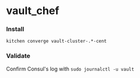 # vault_chef

### Install
`kitchen converge vault-cluster-.*-cent`

### Validate
Confirm Consul's log with `sudo journalctl -u vault`
